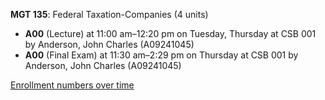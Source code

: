 **MGT 135**: Federal Taxation-Companies (4 units)

- **A00** (Lecture) at 11:00 am–12:20 pm on Tuesday, Thursday at CSB 001 by Anderson, John Charles (A09241045)
- **A00** (Final Exam) at 11:30 am–2:29 pm on Thursday at CSB 001 by Anderson, John Charles (A09241045)

[Enrollment numbers over time](./MGT135.tsv)
